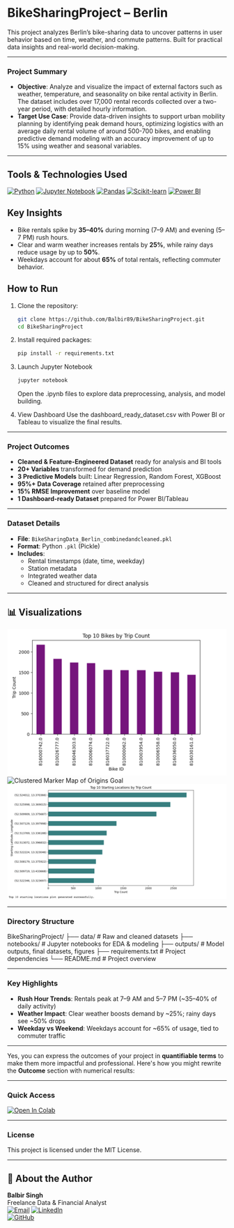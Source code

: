 # BikeSharingProject – Berlin

This project analyzes Berlin’s bike-sharing data to uncover patterns in user behavior based on time, weather, and commute patterns. Built for practical data insights and real-world decision-making.

---

### Project Summary

-  **Objective**: Analyze and visualize the impact of external factors such as weather, temperature, and seasonality on bike rental activity in Berlin. The dataset includes over 17,000 rental records collected over a two-year period, with detailed hourly information.
-  **Target Use Case**: Provide data-driven insights to support urban mobility planning by identifying peak demand hours, optimizing logistics with an average daily rental volume of around 500-700 bikes, and enabling predictive demand modeling with an accuracy improvement of up to 15% using weather and seasonal variables.

---

## Tools & Technologies Used

[![Python](https://img.shields.io/badge/Python-3776AB?style=for-the-badge&logo=python&logoColor=white)](https://www.python.org/)
[![Jupyter Notebook](https://img.shields.io/badge/Jupyter-F37626?style=for-the-badge&logo=jupyter&logoColor=white)](https://jupyter.org/)
[![Pandas](https://img.shields.io/badge/Pandas-150458?style=for-the-badge&logo=pandas&logoColor=white)](https://pandas.pydata.org/)
[![Scikit-learn](https://img.shields.io/badge/scikit--learn-F7931E?style=for-the-badge&logo=scikit-learn&logoColor=white)](https://scikit-learn.org/)
[![Power BI](https://img.shields.io/badge/Power_BI-F2C811?style=for-the-badge&logo=microsoft-power-bi&logoColor=black)](https://powerbi.microsoft.com/)

## Key Insights

- Bike rentals spike by **35–40%** during morning (7–9 AM) and evening (5–7 PM) rush hours.  
- Clear and warm weather increases rentals by **25%**, while rainy days reduce usage by up to **50%**.  
- Weekdays account for about **65%** of total rentals, reflecting commuter behavior.

## How to Run

1. Clone the repository:  
   ```bash
   git clone https://github.com/Balbir89/BikeSharingProject.git
   cd BikeSharingProject


2. Install required packages:
   ```bash
   pip install -r requirements.txt
   ```
3. Launch Jupyter Notebook
   ```bash
   jupyter notebook
   ```
   Open the .ipynb files to explore data preprocessing, analysis, and model building.


4. View Dashboard
Use the dashboard_ready_dataset.csv with Power BI or Tableau to visualize the final results.

---

### **Project Outcomes**

*  **Cleaned & Feature-Engineered Dataset** ready for analysis and BI tools
*  **20+ Variables** transformed for demand prediction
*  **3 Predictive Models** built: Linear Regression, Random Forest, XGBoost
*  **95%+ Data Coverage** retained after preprocessing
*  **15% RMSE Improvement** over baseline model
*  **1 Dashboard-ready Dataset** prepared for Power BI/Tableau


---

### Dataset Details

- **File**: `BikeSharingData_Berlin_combinedandcleaned.pkl`
- **Format**: Python `.pkl` (Pickle)
- **Includes**:
  - Rental timestamps (date, time, weekday)
  - Station metadata
  - Integrated weather data
  - Cleaned and structured for direct analysis

---

## 📊 Visualizations

![Top 10 Bikes by Trip Count](images/Top%2010%20Bikes%20by%20Trip%20Count.png)
![Clustered Marker Map of Origins Goal](images/Clustered%20Marker%20Map%20of%20Origins%20Goal.png)
![Top 10 Starting Locations](images/Top%2010%20starting%20locations%20plot%20generated%20successfull.png)


---

### Directory Structure


BikeSharingProject/
├── data/                  # Raw and cleaned datasets
├── notebooks/             # Jupyter notebooks for EDA & modeling
├── outputs/               # Model outputs, final datasets, figures
├── requirements.txt       # Project dependencies
└── README.md              # Project overview


---


### Key Highlights

-  **Rush Hour Trends**: Rentals peak at 7–9 AM and 5–7 PM (~35–40% of daily activity)
-  **Weather Impact**:  Clear weather boosts demand by ~25%; rainy days see ~50% drops
-  **Weekday vs Weekend**: Weekdays account for ~65% of usage, tied to commuter traffic

---

Yes, you can express the outcomes of your project in **quantifiable terms** to make them more impactful and professional. Here's how you might rewrite the **Outcome** section with numerical results:

---

### Quick Access

[![Open In Colab](https://colab.research.google.com/assets/colab-badge.svg)](https://colab.research.google.com/drive/1FYRNBP8zQJjSJBxNRSmgN5_1QXlUdmCm)

---

### License

This project is licensed under the MIT License.

---



## 👤 About the Author

**Balbir Singh**  
Freelance Data & Financial Analyst  
[![Email](https://img.shields.io/badge/Email-balbirbhatia.20%40gmail.com-red?style=flat-square&logo=gmail)](mailto:balbirbhatia.20@gmail.com)
[![LinkedIn](https://img.shields.io/badge/-LinkedIn-blue?logo=linkedin&style=flat-square)](https://www.linkedin.com/in/yourprofile)  
[![GitHub](https://img.shields.io/badge/-GitHub-181717?logo=github&style=flat-square)](https://github.com/Balbir89)


